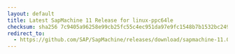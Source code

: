 ```yaml
---
layout: default
title: Latest SapMachine 11 Release for linux-ppc64le
checksum: sha256 7c9405a96258e99cb25fc55c4ec951da97e9fc1548b7b1532bc249d091199372
redirect_to:
  - https://github.com/SAP/SapMachine/releases/download/sapmachine-11.0.20.1/sapmachine-jdk-11.0.20.1_linux-ppc64le_bin.tar.gz
---
```

